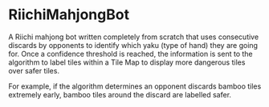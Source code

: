 # RiichiMahjongBot
A Riichi mahjong bot written completely from scratch that uses consecutive discards by opponents to identify which yaku (type of hand) they are going for. Once a confidence threshold is reached, the information is sent to the algorithm to label tiles within a Tile Map to display more dangerous tiles over safer tiles.

For example, if the algorithm determines an opponent discards bamboo tiles extremely early, bamboo tiles around the discard are labelled safer.
